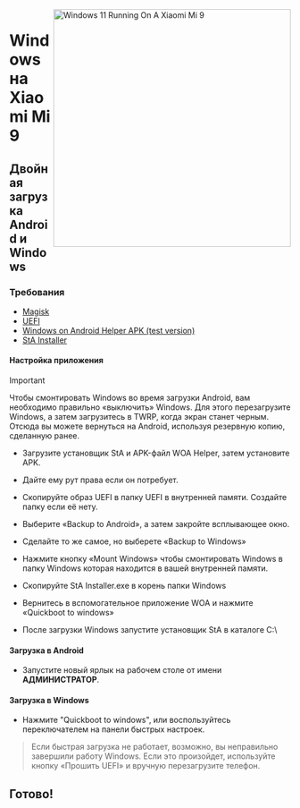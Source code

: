 <img align="right" src="https://raw.githubusercontent.com/woacepheus/Port-Windows-11-Xiaomi-Mi-9/main/cepheus.png" width="425" alt="Windows 11 Running On A Xiaomi Mi 9">

# Windows на Xiaomi Mi 9

## Двойная загрузка Android и Windows

### Требования
- [Magisk](https://github.com/topjohnwu/Magisk/releases/latest)
- [UEFI](https://github.com/qaz6750/XiaoMi9-Drivers/releases)
- [Windows on Android Helper APK (test version)](https://t.me/WinOnMi9/328)
- [StA Installer](https://github.com/woa-vayu/Port-Windows-11-POCO-X3-Pro/releases/dualboot)

#### Настройка приложения
> [!Important]
>
> Чтобы смонтировать Windows во время загрузки Android, вам необходимо правильно «выключить» Windows. Для этого перезагрузите Windows, а затем загрузитесь в TWRP, когда экран станет черным. Отсюда вы можете вернуться на Android, используя резервную копию, сделанную ранее.
- Загрузите установщик StA и APK-файл WOA Helper, затем установите APK.
- Дайте ему рут права если он потребует.
- Скопируйте образ UEFI в папку UEFI в внутренней памяти. Создайте папку если её нету.
- Выберите «Backup to Android», а затем закройте всплывающее окно.
- Сделайте то же самое, но выберете «Backup to Windows» 
- Нажмите кнопку «Mount Windows» чтобы смонтировать Windows в папку Windows которая находится в вашей внутренней памяти.

- Скопируйте StA Installer.exe в корень папки Windows
- Вернитесь в вспомогательное приложение WOA и нажмите «Quickboot to windows»
- После загрузки Windows запустите установщик StA в каталоге C:\


#### Загрузка в Android
  
  - Запустите новый ярлык на рабочем столе от имени **АДМИНИСТРАТОР**.

#### Загрузка в Windows 

 - Нажмите "Quickboot to windows", или воспользуйтесь переключателем на панели быстрых настроек.

> Если быстрая загрузка не работает, возможно, вы неправильно завершили работу Windows. Если это произойдет, используйте кнопку «Прошить UEFI» и вручную перезагрузите телефон.

## Готово!

